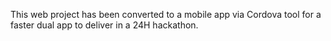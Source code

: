 This web project has been converted to a mobile app via Cordova tool for a faster dual app to deliver in a 24H hackathon.
